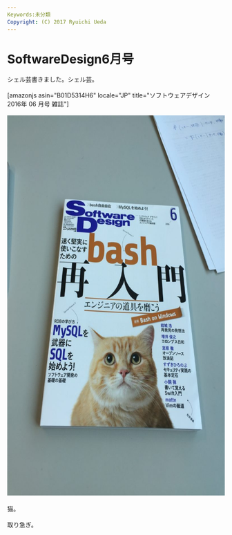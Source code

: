 ```yaml
---
Keywords:未分類
Copyright: (C) 2017 Ryuichi Ueda
---
```

# SoftwareDesign6月号
シェル芸書きました。シェル芸。<br />
<br />
[amazonjs asin="B01D5314H6" locale="JP" title="ソフトウェアデザイン 2016年 06 月号 雑誌"]<br />
<br />
<a href="2016-05-19-09.29.58-e1463622499273.jpg"><img src="2016-05-19-09.29.58-e1463622499273-768x1024.jpg" alt="2016-05-19 09.29.58" width="660" height="880" class="aligncenter size-large wp-image-8326" /></a><br />
<br />
猫。<br />
<br />
取り急ぎ。

